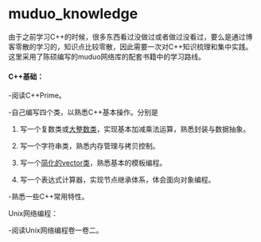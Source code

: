 # muduo_knowledge

  由于之前学习C++的时候，很多东西看过没做过或者做过没看过，要么是通过博客零散的学习的，知识点比较零散，因此需要一次对C++知识梳理和集中实践。这里采用了陈硕编写的muduo网络库的配套书籍中的学习路线。



#### C++基础：

-阅读C++Prime。

-自己编写四个类，以熟悉C++基本操作。分别是

1. 写一个复数类或[大整数类](cppBase/BigNumber_Class.md)，实现基本加减乘法运算，熟悉封装与数据抽象。

2. 写一个字符串类，熟悉内存管理与拷贝控制。
3. 写一个[简化的vector<T>类](cppBase/SimpleVector.md)，熟悉基本的模板编程。
4. 写一个表达式计算器，实现节点继承体系，体会面向对象编程。

-熟悉一些C++常用特性。



Unix网络编程：

-阅读Unix网络编程卷一卷二。



